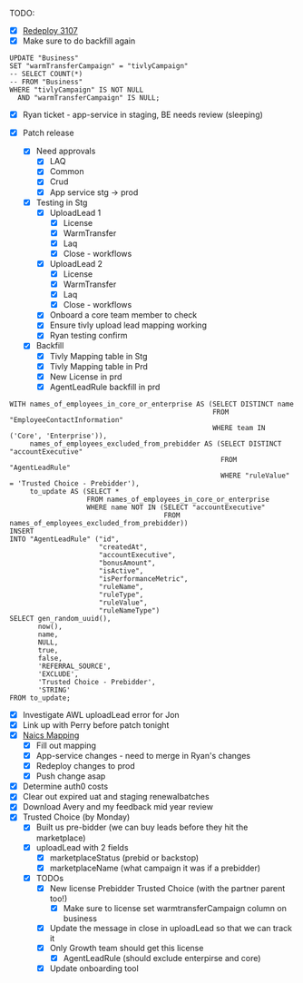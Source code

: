 TODO:
- [x] [Redeploy 3107](https://gitlab.com/coverdash/crud_service/-/commit/ca0d73cb6889b22ae3d7570429eb53b9169aec70)
- [x] Make sure to do backfill again
```
UPDATE "Business"  
SET "warmTransferCampaign" = "tivlyCampaign"  
-- SELECT COUNT(*)  
-- FROM "Business"  
WHERE "tivlyCampaign" IS NOT NULL  
  AND "warmTransferCampaign" IS NULL;
```

- [x] Ryan ticket - app-service in staging, BE needs review (sleeping)

 - [x] Patch release
	 - [x] Need approvals
		 - [x] LAQ
		 - [x] Common
		 - [x] Crud
		 - [x] App service stg -> prod
	 - [x] Testing in Stg
		 - [x] UploadLead 1
			 - [x] License
			 - [x] WarmTransfer
			 - [x] Laq
			 - [x] Close - workflows
		 - [x] UploadLead 2
			 - [x] License
			 - [x] WarmTransfer
			 - [x] Laq
			 - [x] Close - workflows
		 - [x] Onboard a core team member to check
		 - [x] Ensure tivly upload lead mapping working
		 - [x] Ryan testing confirm
	 - [x] Backfill
		 - [x] Tivly Mapping table in Stg
		 - [x] Tivly Mapping table in Prd
		 - [x] New License in prd
		 - [x] AgentLeadRule backfill in prd
```
WITH names_of_employees_in_core_or_enterprise AS (SELECT DISTINCT name  
                                                  FROM "EmployeeContactInformation"  
                                                  WHERE team IN ('Core', 'Enterprise')),  
     names_of_employees_excluded_from_prebidder AS (SELECT DISTINCT "accountExecutive"  
                                                    FROM "AgentLeadRule"  
                                                    WHERE "ruleValue" = 'Trusted Choice - Prebidder'),  
     to_update AS (SELECT *  
                   FROM names_of_employees_in_core_or_enterprise  
                   WHERE name NOT IN (SELECT "accountExecutive"  
                                      FROM names_of_employees_excluded_from_prebidder))  
INSERT  
INTO "AgentLeadRule" ("id",  
                      "createdAt",  
                      "accountExecutive",  
                      "bonusAmount",  
                      "isActive",  
                      "isPerformanceMetric",  
                      "ruleName",  
                      "ruleType",  
                      "ruleValue",  
                      "ruleNameType")  
SELECT gen_random_uuid(),  
       now(),  
       name,  
       NULL,  
       true,  
       false,  
       'REFERRAL_SOURCE',  
       'EXCLUDE',  
       'Trusted Choice - Prebidder',  
       'STRING'  
FROM to_update;
```
- [x] Investigate AWL uploadLead error for Jon
- [x] Link up with Perry before patch tonight
- [x] [Naics Mapping](https://linear.app/coverdash/issue/WEB-3066/add-non-code-solution-for-tivly-nacis22-naics17-mapping)
	- [x] Fill out mapping
	- [x] App-service changes - need to merge in Ryan's changes
	- [x] Redeploy changes to prod
	- [x] Push change asap
- [x] Determine auth0 costs
- [x] Clear out expired uat and staging renewalbatches
- [x] Download Avery and my feedback mid year review
- [x] Trusted Choice (by Monday)
	- [x] Built us pre-bidder (we can buy leads before they hit the marketplace)
	- [x] uploadLead with 2 fields
		- [x] marketplaceStatus (prebid or backstop)
		- [x] marketplaceName (what campaign it was if a prebidder)
	- [x] TODOs
		- [x] New license Prebidder Trusted Choice (with the partner parent too!)
			- [x] Make sure to license set warmtransferCampaign column on business
		- [x] Update the message in close in uploadLead so that we can track it 
		- [x] Only Growth team should get this license
			- [x] AgentLeadRule (should exclude enterpirse and core)
		- [x] Update onboarding tool
